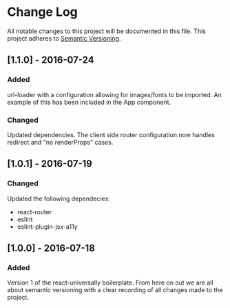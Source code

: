 # Change Log
All notable changes to this project will be documented in this file.
This project adheres to [Semantic Versioning](http://semver.org/).

## [1.1.0] - 2016-07-24

### Added
url-loader with a configuration allowing for images/fonts to be imported. An
example of this has been included in the App component.

### Changed
Updated dependencies.
The client side router configuration now handles redirect and "no renderProps" 
cases.

## [1.0.1] - 2016-07-19

### Changed
Updated the following dependecies:
 - react-router
 - eslint
 - eslint-plugin-jsx-a11y

## [1.0.0] - 2016-07-18

### Added
Version 1 of the react-universally boilerplate.  From here on out we are all
about semantic versioning with a clear recording of all changes made to the
project.
